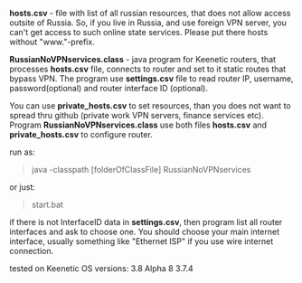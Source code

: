**hosts.csv** - file with list of all russian resources, that does not allow access outsite of Russia.
So, if you live in Russia, and use foreign VPN server, you can't get access to such online state services.
Please put there hosts without "www."-prefix.

**RussianNoVPNservices.class** - java program for Keenetic routers, that processes **hosts.csv** file, connects to router and set to it static routes that bypass VPN.
The program use **settings.csv** file to read router IP, username, password(optional) and router interface ID (optional).

You can use **private_hosts.csv** to set resources, than you does not want to spread thru github (private work VPN servers, finance services etc).
Program **RussianNoVPNservices.class** use both files **hosts.csv** and **private_hosts.csv** to configure router.

run as:
> java -classpath [folderOfClassFile] RussianNoVPNservices

or just:
> start.bat

if there is not InterfaceID data in **settings.csv**, then program list all router interfaces and ask to choose one. You should choose your main internet interface, usually something like "Ethernet ISP" if you use wire internet connection.

tested on Keenetic OS versions:
3.8 Alpha 8
3.7.4

